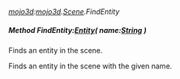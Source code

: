_[mojo3d](../../modules/mojo3d/mojo3d-module.md):[mojo3d](../../modules/mojo3d/mojo3d-module.md).[Scene](../../modules/mojo3d/mojo3d-scene.md).FindEntity_
##### Method FindEntity:[Entity](../../modules/mojo3d/mojo3d-entity.md)( name:[String](../../modules/wonkey/wonkey-types-string.md) )
Finds an entity in the scene.

Finds an entity in the scene with the given name.
